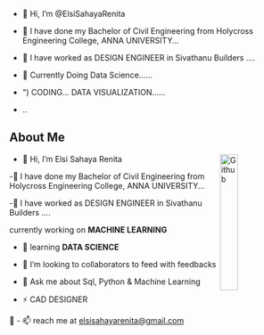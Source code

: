 - 👋 Hi, I’m @ElsiSahayaRenita
- 👀 I have done my Bachelor of Civil Engineering  from Holycross Engineering College, ANNA UNIVERSITY...
- 🌱 I have worked as DESIGN ENGINEER in Sivathanu Builders ....
- 🌱  Currently Doing Data Science......
- ")   CODING... DATA VISUALIZATION......

-  ..

<!---
ElsiSahayaRenita/ElsiSahayaRenita is a ✨ special ✨ repository because its `README.md` (this file) appears on your GitHub profile.
You can click the Preview link to take a look at your changes.
--->


<h2> About Me </h2>

<img width="25%" align="right" alt="Github" src="https://www.adorama.com/alc/wp-content/uploads/2021/05/bird-wings-flying-feature.gif" />


- 👋 Hi, I’m Elsi Sahaya Renita
    
-👀 I have done my Bachelor of Civil Engineering  from Holycross Engineering College, ANNA UNIVERSITY...

-🌱 I have worked as DESIGN ENGINEER in Sivathanu Builders ....

currently working on  **MACHINE LEARNING**
  
- 🌱 learning **DATA SCIENCE**
  
- 👯 I’m looking to collaborators to feed with feedbacks
  
- 💬 Ask me about Sql, Python & Machine Learning
  
- ⚡  CAD DESIGNER

 🤗 - 📫  reach me at elsisahayarenita@gmail.com